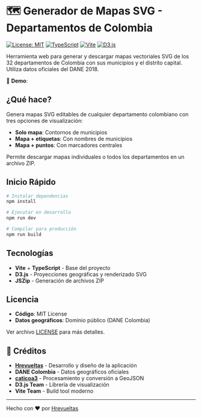 # 🗺️ Generador de Mapas SVG - Departamentos de Colombia

[![License: MIT](https://img.shields.io/badge/License-MIT-yellow.svg)](https://opensource.org/licenses/MIT)
[![TypeScript](https://img.shields.io/badge/TypeScript-5.9-blue.svg)](https://www.typescriptlang.org/)
[![Vite](https://img.shields.io/badge/Vite-7.1-646CFF.svg)](https://vitejs.dev/)
[![D3.js](https://img.shields.io/badge/D3.js-7.9-orange.svg)](https://d3js.org/)

Herramienta web para generar y descargar mapas vectoriales SVG de los 32 departamentos de Colombia con sus municipios y el distrito capital. Utiliza datos oficiales del DANE 2018.

🔗 **Demo**:



## ¿Qué hace?

Genera mapas SVG editables de cualquier departamento colombiano con tres opciones de visualización:
- **Solo mapa**: Contornos de municipios
- **Mapa + etiquetas**: Con nombres de municipios
- **Mapa + puntos**: Con marcadores centrales

Permite descargar mapas individuales o todos los departamentos en un archivo ZIP.


## Inicio Rápido

```bash
# Instalar dependencias
npm install

# Ejecutar en desarrollo
npm run dev

# Compilar para producción
npm run build
```


## Tecnologías

- **Vite** + **TypeScript** - Base del proyecto
- **D3.js** - Proyecciones geográficas y renderizado SVG
- **JSZip** - Generación de archivos ZIP


## Licencia

- **Código**: MIT License
- **Datos geográficos**: Dominio público (DANE Colombia)

Ver archivo [LICENSE](LICENSE) para más detalles.

## 🙏 Créditos

- **[Hrevueltas](https://github.com/Hrevueltas)** - Desarrollo y diseño de la aplicación
- **DANE Colombia** - Datos geográficos oficiales
- **[caticoa3](https://github.com/caticoa3)** - Procesamiento y conversión a GeoJSON
- **D3.js Team** - Librería de visualización
- **Vite Team** - Build tool moderno

---

Hecho con ❤️ por [Hrevueltas](https://github.com/Hrevueltas) 
